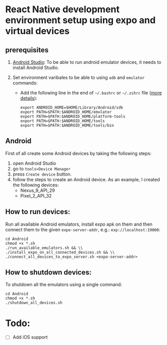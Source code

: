 # React Native development environment setup using expo and virtual devices

## prerequisites

1. [Android Studio](https://developer.android.com/studio/install): To be able to run android emulator devices, it needs to install Android Studio.
2. Set environment varibales to be able to using `adb` and `emulator` commands:

   - Add the following line in the end of `~/.bashrc` or `~/.zshrc` file ([more details](https://kashanhaider.com/set-up-android-environment-variables-on-macos/)):

     ```shell
     export ANDROID_HOME=$HOME/Library/Android/sdk 
     export PATH=$PATH:$ANDROID_HOME/emulator 
     export PATH=$PATH:$ANDROID_HOME/platform-tools 
     export PATH=$PATH:$ANDROID_HOME/tools 
     export PATH=$PATH:$ANDROID_HOME/tools/bin
     ```

## Android

First of all create some Android devices by taking the following steps:

1. open Android Studio
2. go to `tools>Device Manager`
3. press `Create device` button.
4. follow the steps to create an Android device. As an example, I created the following devices:
   - Nexus_9_API_29
   - Pixel_2_API_32

## How to run devices:

Run all available Android emulators, install expo apk on them and then connect them to the given `expo-server-addr`, e.g.: `exp://localhost:19000`:

```shell
cd Android
chmod +x *.sh
./run_available_emulators.sh && \\
./install_expo_on_all_connected_devices.sh && \\
./connect_all_devices_to_expo_server.sh <expo-server-addr>
```

## How to shutdown devices:

To shutdown all the emulators using a single command:

```shell
cd Android
chmod +x *.sh
./shutdown_all_devices.sh
```

# Todo:

- [ ] Add iOS support
